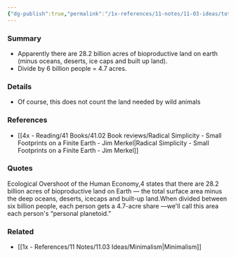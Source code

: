 ```yaml
---
{"dg-publish":true,"permalink":"/1x-references/11-notes/11-03-ideas/total-bioproductive-land-per-person-is-4-7-acres/","title":"Total bioproductive land per person is 4.7 acres"}
---
```



### Summary
- Apparently there are 28.2 billion acres of bioproductive land on earth (minus oceans, deserts, ice caps and built up land).
- Divide by 6 billion people = 4.7 acres.

### Details
- Of course, this does not count the land needed by wild animals

### References
- [[4x - Reading/41 Books/41.02 Book reviews/Radical Simplicity - Small Footprints on a Finite Earth - Jim Merkel\|Radical Simplicity - Small Footprints on a Finite Earth - Jim Merkel]]

### Quotes
Ecological Overshoot of the Human Economy,4 states that there are 28.2 billion acres of bioproductive land on Earth — the total surface area minus the deep oceans, deserts, icecaps and built-up land.When divided between six billion people, each person gets a 4.7-acre share —we'll call this area each person's “personal planetoid.”

### Related
- [[1x - References/11 Notes/11.03 Ideas/Minimalism\|Minimalism]]
